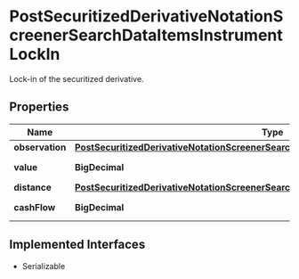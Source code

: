 

# PostSecuritizedDerivativeNotationScreenerSearchDataItemsInstrumentLockIn

Lock-in of the securitized derivative.

## Properties

Name | Type | Description | Notes
------------ | ------------- | ------------- | -------------
**observation** | [**PostSecuritizedDerivativeNotationScreenerSearchDataItemsInstrumentLockInObservation**](PostSecuritizedDerivativeNotationScreenerSearchDataItemsInstrumentLockInObservation.md) |  |  [optional]
**value** | **BigDecimal** | Value of the lock-in. |  [optional]
**distance** | [**PostSecuritizedDerivativeNotationScreenerSearchDataItemsInstrumentLockInDistance**](PostSecuritizedDerivativeNotationScreenerSearchDataItemsInstrumentLockInDistance.md) |  |  [optional]
**cashFlow** | **BigDecimal** | Cash flow amount. |  [optional]


## Implemented Interfaces

* Serializable


